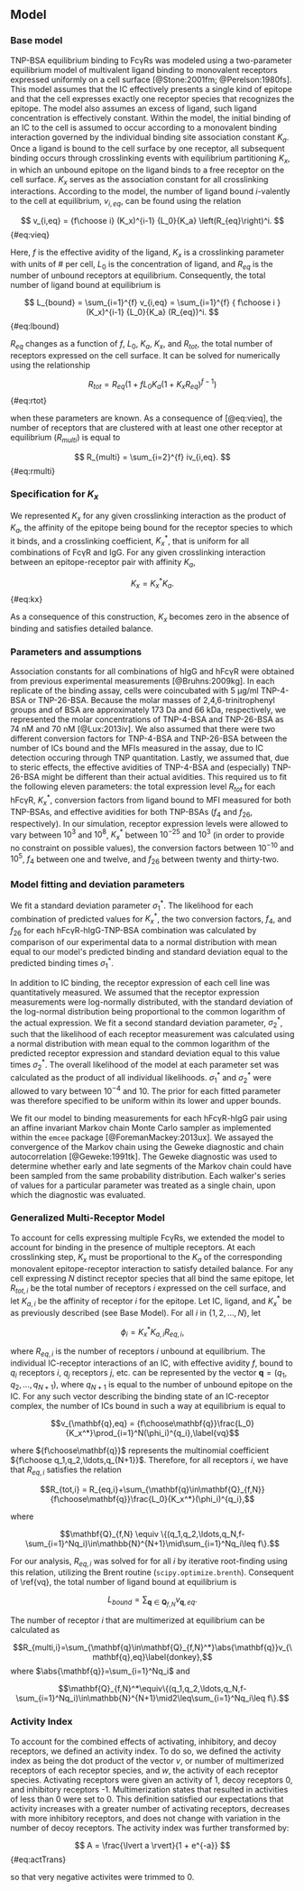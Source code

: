 ## Model

### Base model

TNP-BSA equilibrium binding to FcγRs was modeled using a two-parameter equilibrium model of multivalent ligand binding to monovalent receptors expressed uniformly on a cell surface [@Stone:2001fm; @Perelson:1980fs]. This model assumes that the IC effectively presents a single kind of epitope and that the cell expresses exactly one receptor species that recognizes the epitope. The model also assumes an excess of ligand, such ligand concentration is effectively constant. Within the model, the initial binding of an IC to the cell is assumed to occur according to a monovalent binding interaction governed by the individual binding site association constant $K_a$. Once a ligand is bound to the cell surface by one receptor, all subsequent binding occurs through crosslinking events with equilibrium partitioning $K_x$, in which an unbound epitope on the ligand binds to a free receptor on the cell surface. $K_x$ serves as the association constant for all crosslinking interactions. According to the model, the number of ligand bound $i$-valently to the cell at equilibrium, $v_{i,eq}$, can be found using the relation

$$ v_{i,eq} = {f\choose i} (K_x)^{i-1} {L_0}{K_a} \left(R_{eq}\right)^i. $$ {#eq:vieq}

Here, $f$ is the effective avidity of the ligand, $K_x$ is a crosslinking parameter with units of # per cell, $L_0$ is the concentration of ligand, and $R_{eq}$ is the number of unbound receptors at equilibrium. Consequently, the total number of ligand bound at equilibrium is

$$ L_{bound} = \sum_{i=1}^{f} v_{i,eq} = \sum_{i=1}^{f} { f\choose i } (K_x)^{i-1} {L_0}{K_a} (R_{eq})^i. $$ {#eq:lbound}

$R_{eq}$ changes as a function of $f$, $L_0$, $K_a$, $K_x$, and $R_{tot}$, the total number of receptors expressed on the cell surface. It can be solved for numerically using the relationship

$$ R_{tot} = R_{eq} \left(1+f {L_0}{K_a} (1+K_x R_{eq})^{f-1}\right) $$ {#eq:rtot}

when these parameters are known. As a consequence of [@eq:vieq], the number of receptors that are clustered with at least one other receptor at equilibrium ($R_{multi}$) is equal to

$$ R_{multi} = \sum_{i=2}^{f} iv_{i,eq}. $$ {#eq:rmulti}

### Specification for $K_x$

We represented $K_x$ for any given crosslinking interaction as the product of $K_a$, the affinity of the epitope being bound for the receptor species to which it binds, and a crosslinking coefficient, $K_x^*$, that is uniform for all combinations of FcγR and IgG. For any given crosslinking interaction between an epitope-receptor pair with affinity $K_a$,

$$ K_x = K_x^* K_a. $$ {#eq:kx}

As a consequence of this construction, $K_x$ becomes zero in the absence of binding and satisfies detailed balance.

### Parameters and assumptions

Association constants for all combinations of hIgG and hFcγR were obtained from previous experimental measurements [@Bruhns:2009kg]. In each replicate of the binding assay, cells were coincubated with 5 µg/ml TNP-4-BSA or TNP-26-BSA. Because the molar masses of 2,4,6-trinitrophenyl groups and of BSA are approximately 173 Da and 66 kDa, respectively, we represented the molar concentrations of TNP-4-BSA and TNP-26-BSA as 74 nM and 70 nM [@Lux:2013iv]. We also assumed that there were two different conversion factors for TNP-4-BSA and TNP-26-BSA between the number of ICs bound and the MFIs measured in the assay, due to IC detection occuring through TNP quantitation. Lastly, we assumed that, due to steric effects, the effective avidities of TNP-4-BSA and (especially) TNP-26-BSA might be different than their actual avidities. This required us to fit the following eleven parameters: the total expression level $R_{tot}$ for each hFcγR, $K_x^*$, conversion factors from ligand bound to MFI measured for both TNP-BSAs, and effective avidities for both TNP-BSAs ($f_{4}$ and $f_{26}$, respectively). In our simulation, receptor expression levels were allowed to vary between $10^3$ and $10^8$, $K_x^*$ between $10^{-25}$ and $10^3$ (in order to provide no constraint on possible values), the conversion factors between $10^{-10}$ and $10^5$, $f_4$ between one and twelve, and $f_{26}$ between twenty and thirty-two.

### Model fitting and deviation parameters

We fit a standard deviation parameter $\sigma_1^*$. The likelihood for each combination of predicted values for $K_x^*$, the two conversion factors, $f_4$, and $f_{26}$ for each hFcγR-hIgG-TNP-BSA combination was calculated by comparison of our experimental data to a normal distribution with mean equal to our model's predicted binding and standard deviation equal to the predicted binding times $\sigma_1^*$.

In addition to IC binding, the receptor expression of each cell line was quantitatively measured. We assumed that the receptor expression measurements were log-normally distributed, with the standard deviation of the log-normal distribution being proportional to the common logarithm of the actual expression. We fit a second standard deviation parameter, $\sigma_2^*$, such that the likelihood of each receptor measurement was calculated using a normal distribution with mean equal to the common logarithm of the predicted receptor expression and standard deviation equal to this value times $\sigma_2^*$. The overall likelihood of the model at each parameter set was calculated as the product of all individual likelihoods. $\sigma_1^*$ and $\sigma_2^*$ were allowed to vary between $10^{-4}$ and $10$. The prior for each fitted parameter was therefore specified to be uniform within its lower and upper bounds.

We fit our model to binding measurements for each hFcγR-hIgG pair using an affine invariant Markov chain Monte Carlo sampler as implemented within the `emcee` package [@ForemanMackey:2013ux]. We assayed the convergence of the Markov chain using the Geweke diagnostic and chain autocorrelation [@Geweke:1991tk]. The Geweke diagnostic was used to determine whether early and late segments of the Markov chain could have been sampled from the same probability distribution. Each walker's series of values for a particular parameter was treated as a single chain, upon which the diagnostic was evaluated.

### Generalized Multi-Receptor Model

To account for cells expressing multiple FcγRs, we extended the model to account for binding in the presence of multiple receptors. At each crosslinking step, $K_x$ must be proportional to the $K_a$ of the corresponding monovalent epitope-receptor interaction to satisfy detailed balance. For any cell expressing $N$ distinct receptor species that all bind the same epitope, let $R_{tot,i}$ be the total number of receptors $i$ expressed on the cell surface, and let $K_{a,i}$ be the affinity of receptor $i$ for the epitope. Let IC, ligand, and $K_x^*$ be as previously described (see Base Model). For all $i$ in $\{1,2,\ldots,N\}$, let

$$\phi_i = K_x^*K_{a,i}R_{eq,i},$$

where $R_{eq,i}$ is the number of receptors $i$ unbound at equilibrium. The individual IC-receptor interactions of an IC, with effective avidity $f$, bound to $q_i$ receptors $i$, $q_j$ receptors $j$, etc. can be represented by the vector $\mathbf{q}=(q_1,q_2,\ldots,q_{N+1})$, where $q_{N+1}$ is equal to the number of unbound epitope on the IC. For any such vector describing the binding state of an IC-receptor complex, the number of ICs bound in such a way at equilibrium is equal to

$$v_{\mathbf{q},eq} = {f\choose\mathbf{q}}\frac{L_0}{K_x^*}\prod_{i=1}^N(\phi_i)^{q_i},\label{vq}$$

where ${f\choose\mathbf{q}}$ represents the multinomial coefficient ${f\choose q_1,q_2,\ldots,q_{N+1}}$. Therefore, for all receptors $i$, we have that $R_{eq,i}$ satisfies the relation

$$R_{tot,i} = R_{eq,i}+\sum_{\mathbf{q}\in\mathbf{Q}_{f,N}}{f\choose\mathbf{q}}\frac{L_0}{K_x^*}(\phi_i)^{q_i},$$

where

$$\mathbf{Q}_{f,N} \equiv \{(q_1,q_2,\ldots,q_N,f-\sum_{i=1}^Nq_i)\in\mathbb{N}^{N+1}\mid\sum_{i=1}^Nq_i\leq f\}.$$

For our analysis, $R_{eq,i}$ was solved for for all $i$ by iterative root-finding using this relation, utilizing the Brent routine (`scipy.optimize.brenth`). Consequent of \ref{vq}, the total number of ligand bound at equilibrium is

$$L_{bound} = \sum_{\mathbf{q}\in\mathbf{Q}_{f,N}}v_{\mathbf{q},eq}.$$

The number of receptor $i$ that are multimerized at equilibrium can be calculated as

$$R_{multi,i}=\sum_{\mathbf{q}\in\mathbf{Q}_{f,N}^*}\abs{\mathbf{q}}v_{\mathbf{q},eq}\label{donkey},$$
where $\abs{\mathbf{q}}=\sum_{i=1}^Nq_i$ and

$$\mathbf{Q}_{f,N}^*\equiv\{(q_1,q_2,\ldots,q_N,f-\sum_{i=1}^Nq_i)\in\mathbb{N}^{N+1}\mid2\leq\sum_{i=1}^Nq_i\leq f\}.$$

### Activity Index

To account for the combined effects of activating, inhibitory, and decoy receptors, we defined an activity index. To do so, we defined the activity index as being the dot product of the vector $v$, or number of multimerized receptors of each receptor species, and $w$, the activity of each receptor species. Activating receptors were given an activity of 1, decoy receptors 0, and inhibitory receptors -1. Multimerization states that resulted in activities of less than 0 were set to 0. This definition satisfied our expectations that activity increases with a greater number of activating receptors, decreases with more inhibitory receptors, and does not change with variation in the number of decoy receptors. The activity index was further transformed by:

$$ A = \frac{\lvert a \rvert}{1 + e^{-a}} $$ {#eq:actTrans}

so that very negative activites were trimmed to 0.
